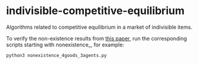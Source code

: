 # indivisible-competitive-equilibrium
Algorithms related to competitive equilibrium in a market of indivisible items.

To verify the non-existence results from [this paper](https://arxiv.org/abs/1705.04212),
run the corresponding scripts starting with nonexistence_, for example:

    python3 nonexistence_4goods_3agents.py
